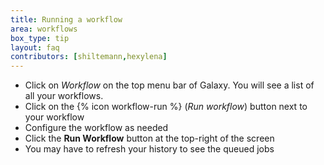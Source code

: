 ```yaml
---
title: Running a workflow
area: workflows
box_type: tip
layout: faq
contributors: [shiltemann,hexylena]
---
```


- Click on *Workflow* on the top menu bar of Galaxy. You will see a list of all your workflows.
- Click on the {% icon workflow-run %} (*Run workflow*) button next to your workflow
- Configure the workflow as needed
- Click the **Run Workflow** button at the top-right of the screen
- You may have to refresh your history to see the queued jobs
